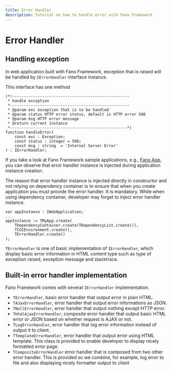 ```yaml
---
title: Error Handler
description: Tutorial on how to handle error with Fano Framework
---
```


<h1 class="major">Error Handler</h1>

## Handling exception

In web application built with Fano Framework, exception that is raised will be handled by `IErrorHandler` interface instance.

This interface has one method

```
(*!---------------------------------------------------
 * handle exception
 *----------------------------------------------------
 * @param exc exception that is to be handled
 * @param status HTTP error status, default is HTTP error 500
 * @param msg HTTP error message
 * @return current instance
 *---------------------------------------------------*)
function handleError(
    const exc : Exception;
    const status : integer = 500;
    const msg : string  = 'Internal Server Error'
) : IErrorHandler;
```

If you take a look at Fano Framework sample applications, e.g.,
[Fano App](https://github.com/fanoframework/fano-app), you can observe
that error handler instance is injected during application instance creation.

The reason that error handler instance is injected directly in constructor and
not relying on dependency container is to ensure that when you create application
you must provide the error handler. It is mandatory. While when using
dependency container, developer may forget to inject error handler instance.

```
var appInstance : IWebApplication;
...
appInstance := TMyApp.create(
    TDependencyContainer.create(TDependencyList.create()),
    TCGIEnvironment.create(),
    TErrorHandler.create()
);
```

`TErrorHandler` is one of basic implementation of `IErrorHandler`, which
display basic error information in HTML content type such as type of exception
raised, exception message and stacktrace.

## Built-in error handler implementation

Fano Framework comes with several `IErrorHandler` implementation.

- `TErrorHandler`, basic error handler that output error in plain HTML.
- `TAJaxErrorHandler`, error handler that output error informations as JSON.
- `TNullErrorHandler`, error handler that output nothing except HTTP error.
- `THtmlAjaxErrorHandler`, composite error handler that output basic HTML error or JSON based on whether request is AJAX or not.
- `TLogErrorHandler`, error handler that log error information instead of output it to client.
- `TTemplateErrorHandler`, error handler that output error using HTML template. This class is provided to enable developer to display nicely formatted error page.
- `TCompositeErrorHandler` error handler that is composed from two other error handler. This is provided so we combine, for example, log error to file and also displaying nicely formatter output to client